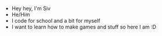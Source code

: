 - Hey hey, I'm Siv
- He/Him
- I code for school and a bit for myself
- I want to learn how to make games and stuff so here I am :D
